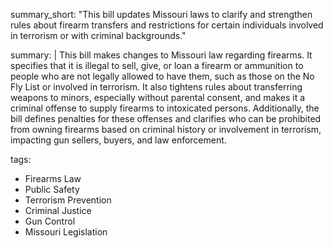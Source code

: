 summary_short: "This bill updates Missouri laws to clarify and strengthen rules about firearm transfers and restrictions for certain individuals involved in terrorism or with criminal backgrounds."

summary: |
  This bill makes changes to Missouri law regarding firearms. It specifies that it is illegal to sell, give, or loan a firearm or ammunition to people who are not legally allowed to have them, such as those on the No Fly List or involved in terrorism. It also tightens rules about transferring weapons to minors, especially without parental consent, and makes it a criminal offense to supply firearms to intoxicated persons. Additionally, the bill defines penalties for these offenses and clarifies who can be prohibited from owning firearms based on criminal history or involvement in terrorism, impacting gun sellers, buyers, and law enforcement.

tags:
  - Firearms Law
  - Public Safety
  - Terrorism Prevention
  - Criminal Justice
  - Gun Control
  - Missouri Legislation
